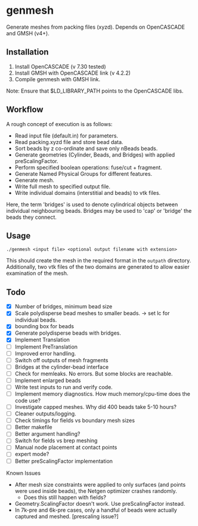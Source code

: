 # genmesh

Generate meshes from packing files (xyzd). Depends on OpenCASCADE and GMSH (v4+). 

## Installation

1. Install OpenCASCADE (v 7.30 tested)
2. Install GMSH with OpenCASCADE link (v 4.2.2)
3. Compile genmesh with GMSH link.

Note: Ensure that \$LD_LIBRARY_PATH points to the OpenCASCADE libs.

## Workflow

A rough concept of execution is as follows:

- Read input file (default.in) for parameters.
- Read packing.xyzd file and store bead data.
- Sort beads by z co-ordinate and save only nBeads beads.
- Generate geometries (Cylinder, Beads, and Bridges) with applied preScalingFactor. 
- Perform specified boolean operations: fuse/cut + fragment.
- Generate Named Physical Groups for different features.
- Generate mesh.
- Write full mesh to specified output file. 
- Write individual domains (interstitial and beads) to vtk files. 

Here, the term 'bridges' is used to denote cylindrical objects between individual neighbouring beads. Bridges may be used to 'cap' or 'bridge' the beads they connect. 

## Usage

``` 
./genmesh <input file> <optional output filename with extension> 
```

This should create the mesh in the required format in the `outpath` directory. Additionally, two vtk files of the two domains are generated to allow easier examination of the mesh. 

## Todo

- [x] Number of bridges, minimum bead size
- [x] Scale polydisperse bead meshes to smaller beads. -> set lc for individual beads.
- [x] bounding box for beads
- [x] Generate polydisperse beads with bridges.
- [x] Implement Translation
- [ ] Implement PreTranslation
- [ ] Improved error handling.
- [ ] Switch off outputs of mesh fragments
- [ ] Bridges at the cylinder-bead interface
- [ ] Check for memleaks. No errors. But some blocks are reachable.
- [ ] Implement enlarged beads
- [ ] Write test inputs to run and verify code.
- [ ] Implement memory diagnostics. How much memory/cpu-time does the code use?
- [ ] Investigate capped meshes. Why did 400 beads take 5-10 hours? 
- [ ] Cleaner outputs/logging.
- [ ] Check timings for fields vs boundary mesh sizes
- [ ] Better makefile
- [ ] Better argument handling?
- [ ] Switch for fields vs brep meshing
- [ ] Manual node placement at contact points 
- [ ] expert mode? 
- [ ] Better preScalingFactor implementation

Known Issues
- After mesh size constraints were applied to only surfaces (and points were used inside beads), the Netgen optimizer crashes randomly.
    - Does this still happen with fields? 
- Geometry.ScalingFactor doesn't work. Use preScalingFactor instead.
- In 7k-pre and 6k-pre cases, only a handful of beads were actually captured and meshed. [prescaling issue?]
